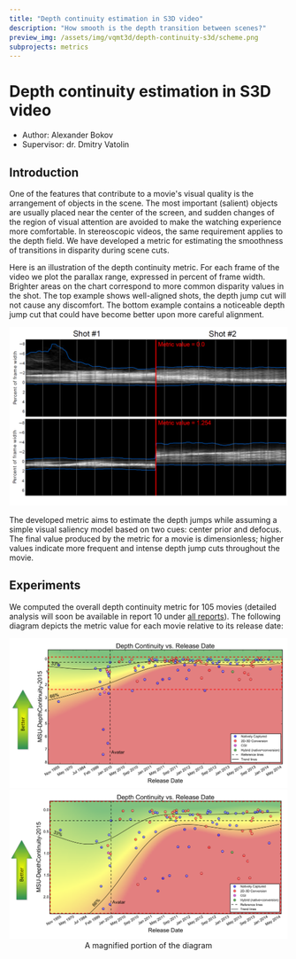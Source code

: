 ```yaml
---
title: "Depth continuity estimation in S3D video"
description: "How smooth is the depth transition between scenes?"
preview_img: /assets/img/vqmt3d/depth-continuity-s3d/scheme.png
subprojects: metrics
---
```


# Depth continuity estimation in S3D video

- Author: Alexander Bokov
- Supervisor: dr. Dmitry Vatolin

## Introduction

One of the features that contribute to a movie's visual quality is the arrangement of objects in the scene. The most important (salient) objects are usually placed near the center of the screen, and sudden changes of the region of visual attention are avoided to make the watching experience more comfortable.
In stereoscopic videos, the same requirement applies to the depth field. We have developed a metric for estimating the smoothness of transitions in disparity during scene cuts.

Here is an illustration of the depth continuity metric. For each frame of the video we plot the parallax range, expressed in percent of frame width. Brighter areas on the chart correspond to more common disparity values in the shot. The top example shows well-aligned shots, the depth jump cut will not cause any discomfort. The bottom example contains a noticeable depth jump cut that could have become better upon more careful alignment.

<div class="center">
    <img src="/assets/img/vqmt3d/depth-continuity-s3d/scheme.png"><br>
</div>

The developed metric aims to estimate the depth jumps while assuming a simple visual saliency model based on two cues: center prior and defocus. The final value produced by the metric for a movie is dimensionless; higher values indicate more frequent and intense depth jump cuts throughout the movie.

## Experiments

We computed the overall depth continuity metric for 105 movies (detailed analysis will soon be available in report 10 under <a href="/stereo_quality/reports">all reports</a>). The following diagram depicts the metric value for each movie relative to its release date:

<div class="center">
    <img src="/assets/img/vqmt3d/depth-continuity-s3d/graph1.png"><br>
</div>

<div class="center">
    <img src="/assets/img/vqmt3d/depth-continuity-s3d/graph2.png"><br>
</div>
<div style="text-align: center;">A magnified portion of the diagram</div>

